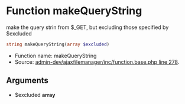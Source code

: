 Function makeQueryString
===========================

make the query strin from $_GET, but excluding those specified by $excluded



```php
string makeQueryString(array $excluded)
```

* Function name: makeQueryString
* Source: [admin-dev/ajaxfilemanager/inc/function.base.php line 278](https://github.com/PrestaShop/PrestaShop/blob/1.5.3.0/admin-dev/ajaxfilemanager/inc/function.base.php#L278).

Arguments
---------

* $excluded **array**

